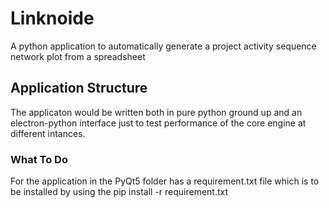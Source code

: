 # Linknoide
A python application to automatically generate a project activity sequence network plot from a spreadsheet

## Application Structure
The applicaton would be written both in pure python ground up and an electron-python interface just to test performance of the core engine at different intances.

### What To Do
For the application in the PyQt5 folder has a requirement.txt file which is to be installed by using the pip install -r requirement.txt 
